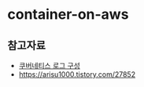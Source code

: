 # container-on-aws


## 참고자료 ##

* [쿠버네티스 로그 구성](https://blog.voidmainvoid.net/145)
* https://arisu1000.tistory.com/27852
